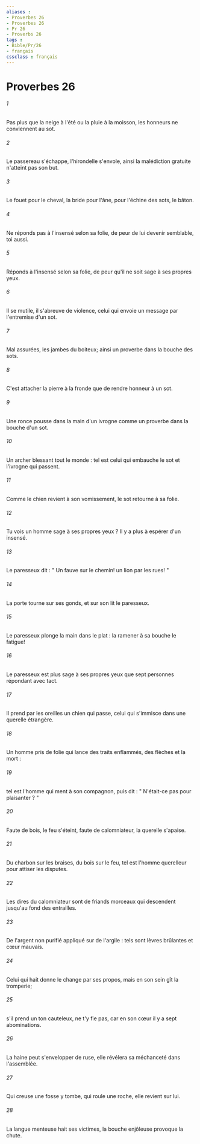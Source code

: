```yaml
---
aliases : 
- Proverbes 26
- Proverbes 26
- Pr 26
- Proverbs 26
tags : 
- Bible/Pr/26
- français
cssclass : français
---
```


# Proverbes 26

###### 1
Pas plus que la neige à l'été ou la pluie à la moisson, les honneurs ne conviennent au sot. 
###### 2
Le passereau s'échappe, l'hirondelle s'envole, ainsi la malédiction gratuite n'atteint pas son but. 
###### 3
Le fouet pour le cheval, la bride pour l'âne, pour l'échine des sots, le bâton. 
###### 4
Ne réponds pas à l'insensé selon sa folie, de peur de lui devenir semblable, toi aussi. 
###### 5
Réponds à l'insensé selon sa folie, de peur qu'il ne soit sage à ses propres yeux. 
###### 6
Il se mutile, il s'abreuve de violence, celui qui envoie un message par l'entremise d'un sot. 
###### 7
Mal assurées, les jambes du boiteux; ainsi un proverbe dans la bouche des sots. 
###### 8
C'est attacher la pierre à la fronde que de rendre honneur à un sot. 
###### 9
Une ronce pousse dans la main d'un ivrogne comme un proverbe dans la bouche d'un sot. 
###### 10
Un archer blessant tout le monde : tel est celui qui embauche le sot et l'ivrogne qui passent. 
###### 11
Comme le chien revient à son vomissement, le sot retourne à sa folie. 
###### 12
Tu vois un homme sage à ses propres yeux ? Il y a plus à espérer d'un insensé. 
###### 13
Le paresseux dit : " Un fauve sur le chemin! un lion par les rues! " 
###### 14
La porte tourne sur ses gonds, et sur son lit le paresseux. 
###### 15
Le paresseux plonge la main dans le plat : la ramener à sa bouche le fatigue! 
###### 16
Le paresseux est plus sage à ses propres yeux que sept personnes répondant avec tact. 
###### 17
Il prend par les oreilles un chien qui passe, celui qui s'immisce dans une querelle étrangère. 
###### 18
Un homme pris de folie qui lance des traits enflammés, des flèches et la mort : 
###### 19
tel est l'homme qui ment à son compagnon, puis dit : " N'était-ce pas pour plaisanter ? " 
###### 20
Faute de bois, le feu s'éteint, faute de calomniateur, la querelle s'apaise. 
###### 21
Du charbon sur les braises, du bois sur le feu, tel est l'homme querelleur pour attiser les disputes. 
###### 22
Les dires du calomniateur sont de friands morceaux qui descendent jusqu'au fond des entrailles. 
###### 23
De l'argent non purifié appliqué sur de l'argile : tels sont lèvres brûlantes et cœur mauvais. 
###### 24
Celui qui hait donne le change par ses propos, mais en son sein gît la tromperie; 
###### 25
s'il prend un ton cauteleux, ne t'y fie pas, car en son cœur il y a sept abominations. 
###### 26
La haine peut s'envelopper de ruse, elle révélera sa méchanceté dans l'assemblée. 
###### 27
Qui creuse une fosse y tombe, qui roule une roche, elle revient sur lui. 
###### 28
La langue menteuse hait ses victimes, la bouche enjôleuse provoque la chute. 
